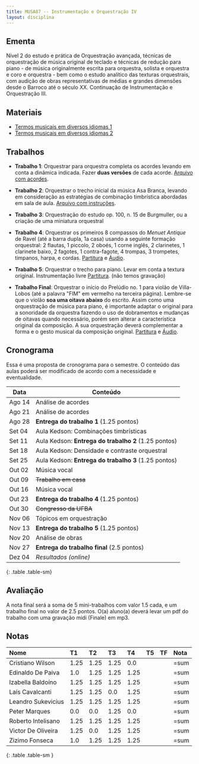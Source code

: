 ```yaml
---
title: MUSA87 -- Instrumentação e Orquestração IV
layout: disciplina
---
```


## Ementa

Nível 2 do estudo e prática de Orquestração avançada, técnicas de
orquestração de música original de teclado e técnicas de redução para
piano - de música originalmente escrita para orquestra, solista e
orquestra e coro e orquestra - bem como o estudo analítico das
texturas orquestrais, com audição de obras representativas de médias e
grandes dimensões desde o Barroco até o século XX. Continuação de
Instrumentação e Orquestração III.

## Materiais

- [Termos musicais em diversos idiomas 1][20]
- [Termos musicais em diversos idiomas 2][21]


## Trabalhos

- **Trabalho 1**: Orquestrar para orquestra completa os acordes
levando em conta a dinâmica indicada. Fazer **duas versões** de cada
acorde. [Arquivo com acordes][12].

- **Trabalho 2**: Orquestrar o trecho inicial da música Asa Branca,
levando em consideração as estratégias de combinação timbrística
abordadas em sala de aula. [Arquivo com instruções][22].

- **Trabalho 3**: Orquestração do estudo op. 100, n. 15 de Burgmuller,
  ou a criação de uma miniatura orquestral

- **Trabalho 4**: Orquestrar os primeiros 8 compassos do _Menuet
  Antique_ de Ravel (até a barra dupla, 1a casa) usando a seguinte
  formação orquestral: 2 flautas, 1 piccolo, 2 oboés, 1 corne inglês,
  2 clarinetes, 1 clarinete baixo, 2 fagotes, 1 contra-fagote, 4
  trompas, 3 trompetes, timpanos, harpa, e cordas. [Partitura][7] e
  [Áudio][8].

- **Trabalho 5**: Orquestrar o trecho para piano. Levar em conta a
  textura original. Instrumentação livre [Partitura][9]. (não temos
  gravação)

- **Trabalho Final**: Orquestrar o início do Prelúdio no. 1 para
  violão de Villa-Lobos (até a palavra "FIM" em vermelho na terceira
  página). Lembre-se que o violão **soa uma oitava abaixo** do
  escrito. Assim como uma orquestração de música para piano, é
  importante adaptar o original para a sonoridade da orquestra fazendo
  o uso de dobramentos e mudanças de oitavas quando necessário, porém
  sem alterar a característica original da composição. A sua
  orquestração deverá complementar a forma e o gesto musical da
  composição original. [Partitura][10] e [Áudio][11].

<!--
- Trabalho 2: Orquestrar dois trechos da Sonata 26 de Beethoven: do
  *início até a letra A* e do *Allegro até a letra B*. [Partitura][3]
  e [Áudio][4].

- Trabalho 3: Orquestrar dois trechos do Noturno op. 48 no. 1 de
  Chopin: os primeiros 8 compassos e da indicação em vermelho *2a
  parte* (na última página) até o final. [Partitura][5] e [Áudio][6].
-->

## Cronograma

Essa é uma proposta de cronograma para o semestre. O conteúdo das
aulas poderá ser modificado de acordo com a necessidade e
eventualidade.


| Data   | Conteúdo                                             |
| ---    | ---                                                  |
| Ago 14 | Análise de acordes                                   |
| Ago 21 | Análise de acordes                                   |
| Ago 28 | **Entrega do trabalho 1** (1.25 pontos)              |
| Set 04 | Aula Kedson: Combinações timbrísticas                |
| Set 11 | Aula Kedson: **Entrega do trabalho 2** (1.25 pontos) |
| Set 18 | Aula Kedson: Densidade e contraste orquestral        |
| Set 25 | Aula Kedson: **Entrega do trabalho 3** (1.25 pontos) |
| Out 02 | Música vocal                                         |
| Out 09 | <del>Trabalho em casa</del>                          |
| Out 16 | Música vocal                                         |
| Out 23 | **Entrega do trabalho 4** (1.25 pontos)              |
| Out 30 | <del>Congresso da UFBA</del>                         |
| Nov 06 | Tópicos em orquestração                              |
| Nov 13 | **Entrega do trabalho 5** (1.25 pontos)              |
| Nov 20 | Análise de obras                                     |
| Nov 27 | **Entrega do trabalho final** (2.5 pontos)           |
| Dez 04 | *Resultados (online)*                                |
{: .table .table-sm}


## Avaliação

A nota final será a soma de 5 mini-trabalhos com valor 1.5 cada, e um
trabalho final no valor de 2.5 pontos. O(a) aluno(a) deverá levar um
pdf do trabalho com uma gravação midi (Finale) em mp3.


## Notas

| Nome               | T1   | T2   | T3   | T4   | T5 | TF | Nota |
|:-------------------|:-----|:-----|:-----|:-----|:---|:---|:-----|
| Cristiano Wilson   | 1.25 | 1.25 | 1.25 | 0.0  |    |    | =sum |
| Edinaldo De Paiva  | 1.0  | 1.25 | 1.25 | 1.25 |    |    | =sum |
| Izabella Baldoíno  | 1.25 | 1.25 | 1.25 | 1.25 |    |    | =sum |
| Laís Cavalcanti    | 1.25 | 1.25 | 0.0  | 1.25 |    |    | =sum |
| Leandro Sukevicius | 1.25 | 1.25 | 1.25 | 1.25 |    |    | =sum |
| Peter Marques      | 0.0  | 0.0  | 1.25 | 0.0  |    |    | =sum |
| Roberto Intelisano | 1.25 | 1.25 | 1.25 | 1.25 |    |    | =sum |
| Victor De Oliveira | 1.25 | 0.0  | 1.25 | 1.25 |    |    | =sum |
| Zizimo Fonseca     | 1.0  | 1.25 | 1.25 | 1.25 |    |    | =sum |
{: .table .table-sm }


[1]: https://www.dropbox.com/s/bw5ilcba4xlm103/Tchaikovsky%20Sinfonia%206%20-%20Trecho.pdf?dl=1
[2]: https://www.dropbox.com/s/zy9981088balrte/Tchaikovsky%20Symphony%206%20-%20Movement%204.mkv?dl=1
[3]: https://www.dropbox.com/s/behf8dl9mgo3hqo/Beethoven%20-%20Sonata%2026.pdf?dl=1
[4]: https://www.dropbox.com/s/wk74bgxze21jtl2/Beethoven%20-%20Sonata%2026.mp3?dl=1
[5]: https://www.dropbox.com/s/86i4pbibxpszcef/Chopin%20Noturno.pdf?dl=1
[6]: https://www.dropbox.com/s/lyfxdmyaz525ert/Chopin%20Noturno.mp3?dl=1
[7]: https://www.dropbox.com/s/z1tel6ep7108l39/Ravel%20Menuet%20Antique.pdf?dl=1
[8]: https://www.dropbox.com/s/335ycroed5lr8yq/Menuet%20Antique.m4a?dl=1
[9]: https://www.dropbox.com/s/zrrqe7kbrw33yx2/Trabalho%205.pdf?dl=1
[10]: https://www.dropbox.com/s/phrzbwkrwn00ptd/Villa-Lobos%20Preludio%201.pdf?dl=1
[11]: https://www.dropbox.com/s/ef57g844lh2wlkg/Villa-Lobos%20Preludio%201.mp3?dl=1
[12]: https://www.dropbox.com/s/nje0q5zh9g8az74/Trabalho%20Acordes.pdf?dl=0

[20]: https://connect.issaquah.wednet.edu/high/ihs/staff/mr_longmans_orchestras/w/general_orchestra_information/2605/music-terms
[21]: https://web.library.yale.edu/cataloging/music/instname
[22]: https://www.dropbox.com/s/sbfqrc1u8x73tt2/trabalho-asa-branca.pdf?dl=0
